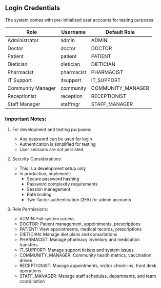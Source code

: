 ## Login Credentials

The system comes with pre-initialized user accounts for testing purposes:

| Role               | Username   | Default Role         |
|--------------------|------------|----------------------|
| Administrator      | admin      | ADMIN                |
| Doctor            | doctor     | DOCTOR               |
| Patient           | patient    | PATIENT              |
| Dietician         | dietician  | DIETICIAN            |
| Pharmacist        | pharmacist | PHARMACIST           |
| IT Support        | itsupport  | IT_SUPPORT           |
| Community Manager | community  | COMMUNITY_MANAGER    |
| Receptionist      | reception  | RECEPTIONIST         |
| Staff Manager     | staffmgr   | STAFF_MANAGER        |

### Important Notes:
1. For development and testing purposes:
   - Any password can be used for login
   - Authentication is simplified for testing
   - User sessions are not persisted

2. Security Considerations:
   - This is a development setup only
   - In production, implement:
     - Secure password hashing
     - Password complexity requirements
     - Session management
     - Rate limiting
     - Two-factor authentication (2FA) for admin accounts

3. Role Permissions:
   - ADMIN: Full system access
   - DOCTOR: Patient management, appointments, prescriptions
   - PATIENT: View appointments, medical records, prescriptions
   - DIETICIAN: Manage diet plans and consultations
   - PHARMACIST: Manage pharmacy inventory and medication transfers
   - IT_SUPPORT: Manage support tickets and system issues
   - COMMUNITY_MANAGER: Community health metrics, vaccination drives
   - RECEPTIONIST: Manage appointments, visitor check-ins, front desk operations
   - STAFF_MANAGER: Manage staff schedules, departments, and team coordination